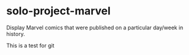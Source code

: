 # solo-project-marvel
Display Marvel comics that were published on a particular day/week in history.

This is a test for git